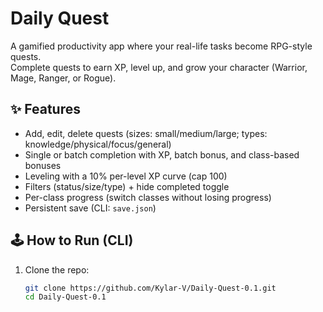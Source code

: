 # Daily Quest

A gamified productivity app where your real-life tasks become RPG-style quests.  
Complete quests to earn XP, level up, and grow your character (Warrior, Mage, Ranger, or Rogue).

## ✨ Features
- Add, edit, delete quests (sizes: small/medium/large; types: knowledge/physical/focus/general)
- Single or batch completion with XP, batch bonus, and class-based bonuses
- Leveling with a 10% per-level XP curve (cap 100)
- Filters (status/size/type) + hide completed toggle
- Per-class progress (switch classes without losing progress)
- Persistent save (CLI: `save.json`)

## 🕹️ How to Run (CLI)
1. Clone the repo:
   ```bash
   git clone https://github.com/Kylar-V/Daily-Quest-0.1.git
   cd Daily-Quest-0.1
